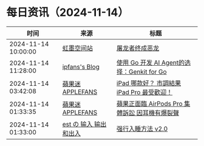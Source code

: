 ﻿# 每日资讯（2024-11-14）

|时间|来源|标题|
|---|---|---|
|2024-11-14 10:00:00|[虹墨空间站](https://www.imaegoo.com/atom.xml)|[屠龙者终成恶龙](https://www.imaegoo.com/2024/sensational-headlines/)|
|2024-11-14 11:28:00|[ipfans's Blog](https://www.4async.com/atom.xml)|[使用 Go 开发 AI Agent的选择：Genkit for Go](https://www.4async.com/2024/11/building-ai-agent-with-genkit-for-go/)|
|2024-11-14 03:42:08|[蘋果迷 APPLEFANS](https://applefans.today/feed/)|[iPad 哪款好？ 市調結果 iPad Pro 最受歡迎！](https://applefans.today/2024-11-ipad-quarter-of-selling/)|
|2024-11-14 01:33:35|[蘋果迷 APPLEFANS](https://applefans.today/feed/)|[蘋果正面臨 AirPods Pro 集體訴訟 因耳機有爆裂聲](https://applefans.today/2024-11-apple-airpods-pro-crackling-lawsuit/)|
|2024-11-14 01:33:00|[est の 输入 输出和出入](https://blog.est.im/rss)|[强行入睡方法 v2.0](https://blog.est.im/2024/stderr-15)|

